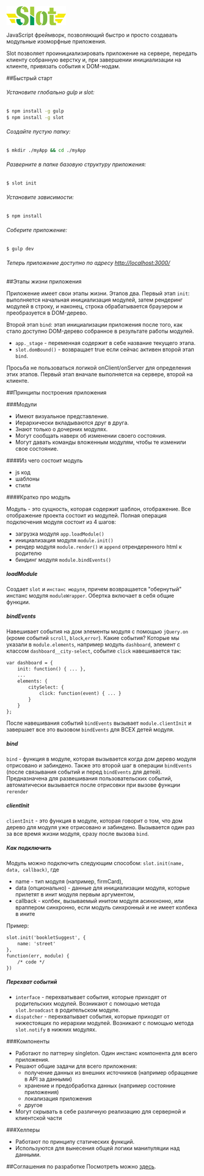[![Slot](https://raw.githubusercontent.com/2gis/artwork/master/slot/logo-multi.png)](http://github.com/2gis/slot)

JavaScript фреймворк, позволяющий быстро и просто создавать модульные изоморфные приложения.

Slot позволяет проинициализировать приложение на сервере, передать клиенту собранную верстку и, при завершении инициализации на клиенте, привязать события к DOM-нодам.

##Быстрый старт

###### Установите глобально gulp и slot:
```bash
$ npm install -g gulp
$ npm install -g slot
```

###### Создайте пустую папку:
```bash
$ mkdir ./myApp && cd ./myApp
```

###### Разверните в папке базовую структуру приложения:
```bash
$ slot init
```

###### Установите зависимости:
```bash
$ npm install
```

###### Соберите приложение:
```bash
$ gulp dev
```

###### Теперь приложение доступно по адресу [http://localhost:3000/](http://localhost:3000/)

##Этапы жизни приложения

Приложение имеет свои этапы жизни.
Этапов два.
Первый этап `init`: выполняется начальная инициализация модулей, затем рендеринг модулей в строку,
и наконец, строка обрабатывается браузером и преобразуется в DOM-дерево.

Второй этап `bind`: этап инициализации приложения после того, как стало доступно DOM-дерево собранное в результате работы модулей.

* `app._stage` - переменная содержит в себе название текущего этапа.
* `slot.domBound()` - возвращает true если сейчас активен второй этап `bind`.

Просьба не пользоваться логикой onClient/onServer для определения этих этапов.
Первый этап вначале выполняется на сервере, второй на клиенте.

##Принципы построения приложения

###Модули

 - Имеют визуальное представление.
 - Иерархически вкладываются друг в друга.
 - Знают только о дочерних модулях.
 - Могут сообщать наверх об изменении своего состояния.
 - Могут давать команды вложенным модулям, чтобы те изменили свое состояние.

####Из чего состоит модуль

 - js код
 - шаблоны
 - стили

####Кратко про модуль

Модуль - это сущность, которая содержит шаблон, отображение. Все отображение проекта состоит из модулей.
Полная операция подключения модуля состоит из 4 шагов:

* загрузка модуля `app.loadModule()`
* инициализация модуля `module.init()`
* рендер модуля `module.render()` и `append` отрендеренного html к родителю
* биндинг модуля `module.bindEvents()`

##### loadModule
Создает `slot` и `инстанс модуля`, причем возвращается "обернутый" инстанс модуля `moduleWrapper`. Обертка включает в себя общие функции.

##### bindEvents
Навешивает события на дом элементы модуля с помощью `jQuery.on` (кроме событий `scroll`, `block`,`error`). Какие события? Которые мы указали в `module.elements`, например модуль `dashboard`, элемент с классом `dashboard__city-select`, событие `click` навешивается так:

    var dashboard = {
        init: function() { ... },
        ...
        elements: {
            citySelect: {
                click: function(event) { ... }
            }
        }
    };

После навешивания событий `bindEvents` вызывает `module.clientInit` и завершает все это вызовом `bindEvents` для ВСЕХ детей модуля.

##### bind
`bind` - функция в модуле, которая вызывается когда дом дерево модуля отрисовано и забиндено.
Также это второй шаг в операции `bindEvents` (после связывания событий и перед `bindEvents` для детей).
Предназначена для развешивания пользовательских событий, автоматически вызывается после отрисовки при вызове функции `rerender`

##### clientInit
`clientInit` - это функция в модуле, которая говорит о том, что дом дерево для модуля уже отрисовано и забиндено.
Вызывается один раз за все время жизни модуля, сразу после вызова `bind`.

##### Как подключить
Модуль можно подключить следующим способом:
`slot.init(name, data, callback)`, где

* name - тип модуля (например, firmCard),
* data (опционально) - данные для инициализации модуля, которые прилетят в инит модуля первым аргументом,
* callback - колбек, вызываемый инитом модуля асинхнонно, или враппером синхронно, если модуль синхронный и не имеет колбека в ините

Пример:

	slot.init('bookletSuggest', {
        name: 'street'
    },
    function(err, module) {
    	/* code */
    })

##### Перехват событий
* `interface` - перехватывает события, которые приходят от родительских модулей. Возникают с помощью метода `slot.broadcast` в родительском модуле.
* `dispatcher` - перехватывает события, которые приходят от нижестоящих по иерархии модулей. Возникают с помощью метода `slot.notify` в нижних модулях.


###Компоненты

 - Работают по паттерну singleton. Один инстанс компонента для всего приложения.
 - Решают общие задачи для всего приложения:
    - получение данных из внешних источников (например обращение в API за данными)
    - хранение и предобработка данных (например состояние приложения)
    - локализация приложения
    - другое
 - Могут скрывать в себе различную реализацию для серверной и клиентской части

###Хелперы

 - Работают по принципу статических функций.
 - Используются для вынесения общей логики манипуляции над данными.

##Соглашения по разработке
Посмотреть можно [здесь](https://github.com/2gis/slot/blob/master/contributing.md).
